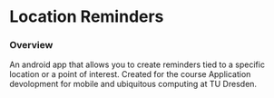 # Location Reminders
### Overview
An android app that allows you to create reminders tied to a specific
location or a point of interest.
Created for the course Application devolopment for mobile and ubiquitous
computing at TU Dresden.
